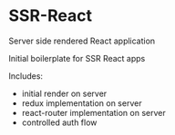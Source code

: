 # SSR-React
Server side rendered React application

Initial boilerplate for SSR React apps

Includes:
  - initial render on server
  - redux implementation on server
  - react-router implementation on server
  - controlled auth flow

